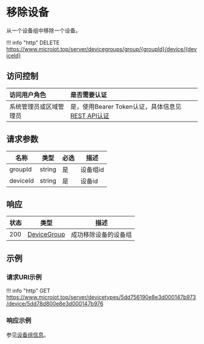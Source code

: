 # 移除设备

从一个设备组中移除一个设备。

!!! info "http"
    DELETE https://www.microiot.top/server/devicegroups/group/{groupId}/device/{deviceId}

## 访问控制

| 访问用户角色           | 是否需要认证                                 |
| :--------------------- | :------------------------------------------- |
| 系统管理员或区域管理员 | 是，使用Bearer Token认证，具体信息见[REST API认证](../api.md) |

## 请求参数

| 名称     | 类型   | 必选 | 描述     |
| -------- | ------ | ---- | -------- |
| groupId  | string | 是   | 设备组id |
| deviceId | string | 是   | 设备id   |

## 响应

| 状态 | 类型                       | 描述                 |
| ---- | -------------------------- | -------------------- |
| 200  | [DeviceGroup](#devicetype) | 成功移除设备的设备组 |

## 示例

### 请求URI示例

!!! info "http"
    GET https://www.microiot.top/server/devicetypes/5dd756190e8e3d000147b973/device/5dd78d800e8e3d000147b976


### 响应示例

参见[设备组信息](adddevicegroup.md#_7)。
